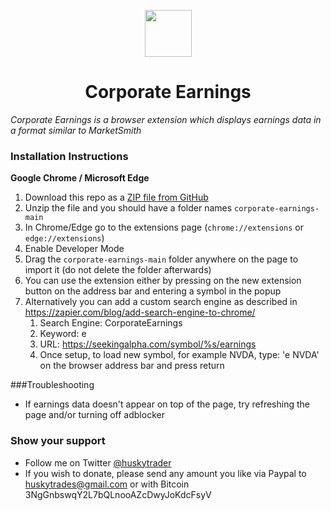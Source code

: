 <p align="center">
  <img src="https://github.com/huskytrader/corporate-earnings/blob/main/icon.png" width="75" height="75"/>
</p>

<h1 align="center">Corporate Earnings</h1>

*Corporate Earnings is a browser extension which displays earnings data in a format similar to MarketSmith*

### Installation Instructions
**Google Chrome / Microsoft Edge**
1. Download this repo as a [ZIP file from GitHub](https://github.com/huskytrader/corporate-earnings/archive/main.zip)
1. Unzip the file and you should have a folder names `corporate-earnings-main`
1. In Chrome/Edge go to the extensions page (`chrome://extensions` or `edge://extensions`)
1. Enable Developer Mode
1. Drag the `corporate-earnings-main` folder anywhere on the page to import it (do not delete the folder afterwards)
1. You can use the extension either by pressing on the new extension button on the address bar and entering a symbol in the popup
1. Alternatively you can add a custom search engine as described in https://zapier.com/blog/add-search-engine-to-chrome/
    1. Search Engine: CorporateEarnings
    1. Keyword: e
    1. URL: https://seekingalpha.com/symbol/%s/earnings
    1. Once setup, to load new symbol, for example NVDA, type: 'e NVDA' on the browser address bar and press return

###Troubleshooting
* If earnings data doesn't appear on top of the page, try refreshing the page and/or turning off adblocker

### Show your support
* Follow me on Twitter [@huskytrader](https://twitter.com/huskytrader)
* If you wish to donate, please send any amount you like via Paypal to huskytrades@gmail.com or with Bitcoin 3NgGnbswqY2L7bQLnooAZcDwyJoKdcFsyV


